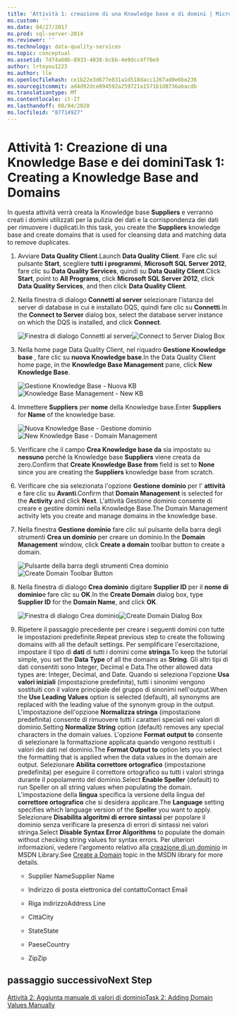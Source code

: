 ```yaml
---
title: 'Attività 1: creazione di una Knowledge base e di domini | Microsoft Docs'
ms.custom: ''
ms.date: 04/27/2017
ms.prod: sql-server-2014
ms.reviewer: ''
ms.technology: data-quality-services
ms.topic: conceptual
ms.assetid: 7d74a60b-8933-4038-bcbb-4e9dcc4f70e9
author: lrtoyou1223
ms.author: lle
ms.openlocfilehash: ce1b22e3d677e831a1d518dacc1267ad0e6be236
ms.sourcegitcommit: ad4d92dce894592a259721a1571b1d8736abacdb
ms.translationtype: MT
ms.contentlocale: it-IT
ms.lasthandoff: 08/04/2020
ms.locfileid: "87714927"
---
```

# <a name="task-1-creating-a-knowledge-base-and-domains"></a><span data-ttu-id="3f2bc-102">Attività 1: Creazione di una Knowledge Base e dei domini</span><span class="sxs-lookup"><span data-stu-id="3f2bc-102">Task 1: Creating a Knowledge Base and Domains</span></span>
  <span data-ttu-id="3f2bc-103">In questa attività verrà creata la Knowledge base **Suppliers** e verranno creati i domini utilizzati per la pulizia dei dati e la corrispondenza dei dati per rimuovere i duplicati.</span><span class="sxs-lookup"><span data-stu-id="3f2bc-103">In this task, you create the **Suppliers** knowledge base and create domains that is used for cleansing data and matching data to remove duplicates.</span></span>  
  
1.  <span data-ttu-id="3f2bc-104">Avviare **Data Quality Client**.</span><span class="sxs-lookup"><span data-stu-id="3f2bc-104">Launch **Data Quality Client**.</span></span> <span data-ttu-id="3f2bc-105">Fare clic sul pulsante **Start**, scegliere **tutti i programmi**, **Microsoft SQL Server 2012**, fare clic su **Data Quality Services**, quindi su **Data Quality Client**.</span><span class="sxs-lookup"><span data-stu-id="3f2bc-105">Click **Start**, point to **All Programs**, click **Microsoft SQL Server 2012**, click **Data Quality Services**, and then click **Data Quality Client**.</span></span>  
  
2.  <span data-ttu-id="3f2bc-106">Nella finestra di dialogo **Connetti al server** selezionare l'istanza del server di database in cui è installato DQS, quindi fare clic su **Connetti**.</span><span class="sxs-lookup"><span data-stu-id="3f2bc-106">In the **Connect to Server** dialog box, select the database server instance on which the DQS is installed, and click **Connect**.</span></span>  
  
     <span data-ttu-id="3f2bc-107">![Finestra di dialogo Connetti al server](../../2014/tutorials/media/et-creatingaknowledgebaseanddomains-01.jpg "Finestra di dialogo Connetti al server")</span><span class="sxs-lookup"><span data-stu-id="3f2bc-107">![Connect to Server Dialog Box](../../2014/tutorials/media/et-creatingaknowledgebaseanddomains-01.jpg "Connect to Server Dialog Box")</span></span>  
  
3.  <span data-ttu-id="3f2bc-108">Nella home page Data Quality Client, nel riquadro **Gestione Knowledge base** , fare clic su **nuova Knowledge base**.</span><span class="sxs-lookup"><span data-stu-id="3f2bc-108">In the Data Quality Client home page, in the **Knowledge Base Management** pane, click **New Knowledge Base**.</span></span>  
  
     <span data-ttu-id="3f2bc-109">![Gestione Knowledge Base - Nuova KB](../../2014/tutorials/media/et-creatingaknowledgebaseanddomains-02.jpg "Gestione Knowledge Base - Nuova KB")</span><span class="sxs-lookup"><span data-stu-id="3f2bc-109">![Knowledge Base Management - New KB](../../2014/tutorials/media/et-creatingaknowledgebaseanddomains-02.jpg "Knowledge Base Management - New KB")</span></span>  
  
4.  <span data-ttu-id="3f2bc-110">Immettere **Suppliers** per **nome** della Knowledge base.</span><span class="sxs-lookup"><span data-stu-id="3f2bc-110">Enter **Suppliers** for **Name** of the knowledge base.</span></span>  
  
     <span data-ttu-id="3f2bc-111">![Nuova Knowledge Base - Gestione dominio](../../2014/tutorials/media/et-creatingaknowledgebaseanddomains-03.jpg "Nuova Knowledge Base - Gestione dominio")</span><span class="sxs-lookup"><span data-stu-id="3f2bc-111">![New Knowledge Base - Domain Management](../../2014/tutorials/media/et-creatingaknowledgebaseanddomains-03.jpg "New Knowledge Base - Domain Management")</span></span>  
  
5.  <span data-ttu-id="3f2bc-112">Verificare che il campo **Crea Knowledge base da** sia impostato su **nessuno** perché la Knowledge base **Suppliers** viene creata da zero.</span><span class="sxs-lookup"><span data-stu-id="3f2bc-112">Confirm that **Create Knowledge Base from** field is set to **None** since you are creating the **Suppliers** knowledge base from scratch.</span></span>  
  
6.  <span data-ttu-id="3f2bc-113">Verificare che sia selezionata l'opzione **Gestione dominio** per l' **attività** e fare clic su **Avanti**.</span><span class="sxs-lookup"><span data-stu-id="3f2bc-113">Confirm that **Domain Management** is selected for the **Activity** and click **Next**.</span></span> <span data-ttu-id="3f2bc-114">L'attività Gestione dominio consente di creare e gestire domini nella Knowledge Base.</span><span class="sxs-lookup"><span data-stu-id="3f2bc-114">The Domain Management activity lets you create and manage domains in the knowledge base.</span></span>  
  
7.  <span data-ttu-id="3f2bc-115">Nella finestra **Gestione dominio** fare clic sul pulsante della barra degli strumenti **Crea un dominio** per creare un dominio.</span><span class="sxs-lookup"><span data-stu-id="3f2bc-115">In the **Domain Management** window, click **Create a domain** toolbar button to create a domain.</span></span>  
  
     <span data-ttu-id="3f2bc-116">![Pulsante della barra degli strumenti Crea dominio](../../2014/tutorials/media/et-creatingaknowledgebaseanddomains-04.jpg "Pulsante della barra degli strumenti Crea dominio")</span><span class="sxs-lookup"><span data-stu-id="3f2bc-116">![Create Domain Toolbar Button](../../2014/tutorials/media/et-creatingaknowledgebaseanddomains-04.jpg "Create Domain Toolbar Button")</span></span>  
  
8.  <span data-ttu-id="3f2bc-117">Nella finestra di dialogo **Crea dominio** digitare **Supplier ID** per il **nome di dominio**e fare clic su **OK**.</span><span class="sxs-lookup"><span data-stu-id="3f2bc-117">In the **Create Domain** dialog box, type **Supplier ID** for the **Domain Name**, and click **OK**.</span></span>  
  
     <span data-ttu-id="3f2bc-118">![Finestra di dialogo Crea dominio](../../2014/tutorials/media/et-creatingaknowledgebaseanddomains-05.jpg "Finestra di dialogo Crea dominio")</span><span class="sxs-lookup"><span data-stu-id="3f2bc-118">![Create Domain Dialog Box](../../2014/tutorials/media/et-creatingaknowledgebaseanddomains-05.jpg "Create Domain Dialog Box")</span></span>  
  
9. <span data-ttu-id="3f2bc-119">Ripetere il passaggio precedente per creare i seguenti domini con tutte le impostazioni predefinite.</span><span class="sxs-lookup"><span data-stu-id="3f2bc-119">Repeat previous step to create the following domains with all the default settings.</span></span> <span data-ttu-id="3f2bc-120">Per semplificare l'esercitazione, impostare il tipo di **dati** di tutti i domini come **stringa**.</span><span class="sxs-lookup"><span data-stu-id="3f2bc-120">To keep the tutorial simple, you set the **Data Type** of all the domains as **String**.</span></span> <span data-ttu-id="3f2bc-121">Gli altri tipi di dati consentiti sono Integer, Decimal e Data.</span><span class="sxs-lookup"><span data-stu-id="3f2bc-121">The other allowed data types are: Integer, Decimal, and Date.</span></span> <span data-ttu-id="3f2bc-122">Quando si seleziona l'opzione **Usa valori iniziali** (impostazione predefinita), tutti i sinonimi vengono sostituiti con il valore principale del gruppo di sinonimi nell'output.</span><span class="sxs-lookup"><span data-stu-id="3f2bc-122">When the **Use Leading Values** option is selected (default), all synonyms are replaced with the leading value of the synonym group in the output.</span></span> <span data-ttu-id="3f2bc-123">L'impostazione dell'opzione **Normalizza stringa** (impostazione predefinita) consente di rimuovere tutti i caratteri speciali nei valori di dominio.</span><span class="sxs-lookup"><span data-stu-id="3f2bc-123">Setting **Normalize String** option (default) removes any special characters in the domain values.</span></span> <span data-ttu-id="3f2bc-124">L'opzione **Format output to** consente di selezionare la formattazione applicata quando vengono restituiti i valori dei dati nel dominio.</span><span class="sxs-lookup"><span data-stu-id="3f2bc-124">The **Format Output to** option lets you select the formatting that is applied when the data values in the domain are output.</span></span> <span data-ttu-id="3f2bc-125">Selezionare **Abilita correttore ortografico** (impostazione predefinita) per eseguire il correttore ortografico su tutti i valori stringa durante il popolamento del dominio.</span><span class="sxs-lookup"><span data-stu-id="3f2bc-125">Select **Enable Speller** (default) to run Speller on all string values when populating the domain.</span></span> <span data-ttu-id="3f2bc-126">L'impostazione della **lingua** specifica la versione della lingua del **correttore ortografico** che si desidera applicare.</span><span class="sxs-lookup"><span data-stu-id="3f2bc-126">The **Language** setting specifies which language version of the **Speller** you want to apply.</span></span> <span data-ttu-id="3f2bc-127">Selezionare **Disabilita algoritmi di errore sintassi** per popolare il dominio senza verificare la presenza di errori di sintassi nei valori stringa.</span><span class="sxs-lookup"><span data-stu-id="3f2bc-127">Select **Disable Syntax Error Algorithms** to populate the domain without checking string values for syntax errors.</span></span> <span data-ttu-id="3f2bc-128">Per ulteriori informazioni, vedere l'argomento relativo alla [creazione di un dominio](https://msdn.microsoft.com/library/hh510401.aspx) in MSDN Library.</span><span class="sxs-lookup"><span data-stu-id="3f2bc-128">See [Create a Domain](https://msdn.microsoft.com/library/hh510401.aspx) topic in the MSDN library for more details.</span></span>  
  
    -   <span data-ttu-id="3f2bc-129">Supplier Name</span><span class="sxs-lookup"><span data-stu-id="3f2bc-129">Supplier Name</span></span>  
  
    -   <span data-ttu-id="3f2bc-130">Indirizzo di posta elettronica del contatto</span><span class="sxs-lookup"><span data-stu-id="3f2bc-130">Contact Email</span></span>  
  
    -   <span data-ttu-id="3f2bc-131">Riga indirizzo</span><span class="sxs-lookup"><span data-stu-id="3f2bc-131">Address Line</span></span>  
  
    -   <span data-ttu-id="3f2bc-132">Città</span><span class="sxs-lookup"><span data-stu-id="3f2bc-132">City</span></span>  
  
    -   <span data-ttu-id="3f2bc-133">State</span><span class="sxs-lookup"><span data-stu-id="3f2bc-133">State</span></span>  
  
    -   <span data-ttu-id="3f2bc-134">Paese</span><span class="sxs-lookup"><span data-stu-id="3f2bc-134">Country</span></span>  
  
    -   <span data-ttu-id="3f2bc-135">Zip</span><span class="sxs-lookup"><span data-stu-id="3f2bc-135">Zip</span></span>  
  
## <a name="next-step"></a><span data-ttu-id="3f2bc-136">passaggio successivo</span><span class="sxs-lookup"><span data-stu-id="3f2bc-136">Next Step</span></span>  
 [<span data-ttu-id="3f2bc-137">Attività 2: Aggiunta manuale di valori di dominio</span><span class="sxs-lookup"><span data-stu-id="3f2bc-137">Task 2: Adding Domain Values Manually</span></span>](../../2014/tutorials/task-2-adding-domain-values-manually.md)  
  
  
